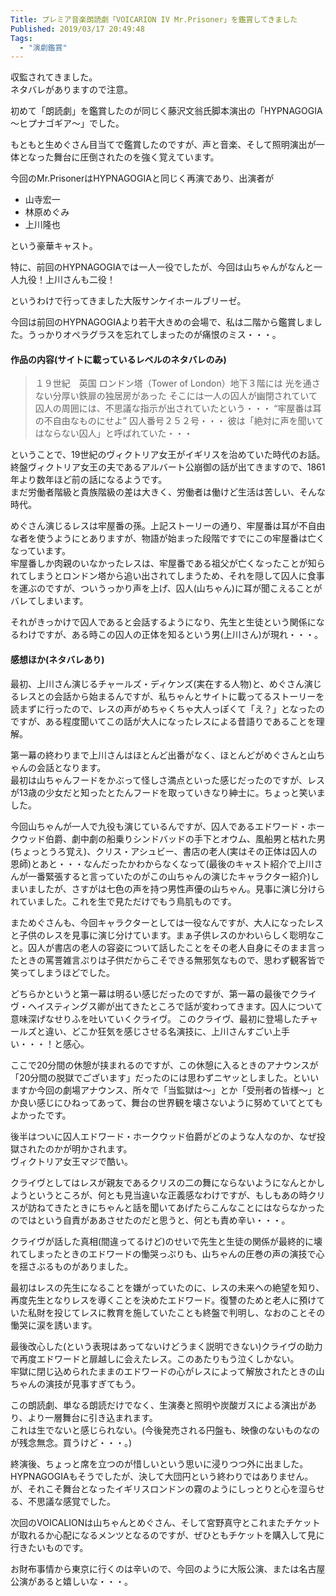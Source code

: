 ```yaml
---
Title: プレミア音楽朗読劇「VOICARION IV Mr.Prisoner」を鑑賞してきました
Published: 2019/03/17 20:49:48
Tags:
  - "演劇鑑賞"
---
```

収監されてきました。  
ネタバレがありますので注意。  



初めて「朗読劇」を鑑賞したのが同じく藤沢文翁氏脚本演出の「HYPNAGOGIA～ヒプナゴギア～」でした。  

<?# OEmbed "https://blog.hitsujin.jp/entry/2018/07/08/225052" /?>

もともと生めぐさん目当てで鑑賞したのですが、声と音楽、そして照明演出が一体となった舞台に圧倒されたのを強く覚えています。  

今回のMr.PrisonerはHYPNAGOGIAと同じく再演であり、出演者が

* 山寺宏一
* 林原めぐみ
* 上川隆也

という豪華キャスト。  

特に、前回のHYPNAGOGIAでは一人一役でしたが、今回は山ちゃんがなんと一人九役！上川さんも二役！  


というわけで行ってきました大阪サンケイホールブリーゼ。  

<?# Twitter 1106824474534518784 /?>

今回は前回のHYPNAGOGIAより若干大きめの会場で、私は二階から鑑賞しました。うっかりオペラグラスを忘れてしまったのが痛恨のミス・・・。  

#### 作品の内容(サイトに載っているレベルのネタバレのみ)    

> １９世紀　英国
> ロンドン塔（Tower of London）地下３階には
> 光を通さない分厚い鉄扉の独居房があった
> そこには一人の囚人が幽閉されていて
> 囚人の周囲には、不思議な指示が出されていたという・・・
> “牢屋番は耳の不自由なものにせよ”
> 囚人番号２５２号・・・
> 彼は「絶対に声を聞いてはならない囚人」と呼ばれていた・・・

ということで、19世紀のヴィクトリア女王がイギリスを治めていた時代のお話。  
終盤ヴィクトリア女王の夫であるアルバート公崩御の話が出てきますので、1861年より数年ほど前の話になるようです。  
まだ労働者階級と貴族階級の差は大きく、労働者は働けど生活は苦しい、そんな時代。  

めぐさん演じるレスは牢屋番の孫。上記ストーリーの通り、牢屋番は耳が不自由な者を使うようにとありますが、物語が始まった段階ですでにこの牢屋番は亡くなっています。  
牢屋番しか肉親のいなかったレスは、牢屋番である祖父が亡くなったことが知られてしまうとロンドン塔から追い出されてしまうため、それを隠して囚人に食事を運ぶのですが、ついうっかり声を上げ、囚人(山ちゃん)に耳が聞こえることがバレてしまいます。  

それがきっかけで囚人であると会話するようになり、先生と生徒という関係になるわけですが、ある時この囚人の正体を知るという男(上川さん)が現れ・・・。  

#### 感想ほか(ネタバレあり)  

最初、上川さん演じるチャールズ・ディケンズ(実在する人物)と、めぐさん演じるレスとの会話から始まるんですが、私ちゃんとサイトに載ってるストーリーを読まずに行ったので、レスの声がめちゃくちゃ大人っぽくて「え？」となったのですが、ある程度聞いてこの話が大人になったレスによる昔語りであることを理解。  

第一幕の終わりまで上川さんはほとんど出番がなく、ほとんどがめぐさんと山ちゃんの会話となります。  
最初は山ちゃんフードをかぶって怪しさ満点といった感じだったのですが、レスが13歳の少女だと知ったとたんフードを取っていきなり紳士に。ちょっと笑いました。  

今回山ちゃんが一人で九役も演じているんですが、囚人であるエドワード・ホークウッド伯爵、劇中劇の船乗りシンドバッドの手下とオウム、風船男と枯れた男(ちょっとうろ覚え)、クリス・アシュビー、書店の老人(実はその正体は囚人の恩師)とあと・・・なんだったかわからなくなって(最後のキャスト紹介で上川さんが一番緊張すると言っていたのがこの山ちゃんの演じたキャラクター紹介)しまいましたが、さすがは七色の声を持つ男性声優の山ちゃん。見事に演じ分けられていました。これを生で見ただけでもう鳥肌ものです。  

まためぐさんも、今回キャラクターとしては一役なんですが、大人になったレスと子供のレスを見事に演じ分けています。まぁ子供レスのかわいらしく聡明なこと。囚人が書店の老人の容姿について話したことをその老人自身にそのまま言ったときの罵詈雑言ぷりは子供だからこそできる無邪気なもので、思わず観客皆で笑ってしまうほどでした。  

どちらかというと第一幕は明るい感じだったのですが、第一幕の最後でクライヴ・ヘイスティングス卿が出てきたところで話が変わってきます。囚人について意味深げなせりふを吐いていくクライヴ。
このクライヴ、最初に登場したチャールズと違い、どこか狂気を感じさせる名演技に、上川さんすごい上手い・・・！と感心。  
  
ここで20分間の休憩が挟まれるのですが、この休憩に入るときのアナウンスが「20分間の脱獄でございます」だったのには思わずニヤッとしました。といいますか今回の劇場アナウンス、所々で「当監獄は～」とか「受刑者の皆様～」とか良い感じにひねってあって、舞台の世界観を壊さないように努めていてとてもよかったです。  

後半はついに囚人エドワード・ホークウッド伯爵がどのような人なのか、なぜ投獄されたのかが明かされます。  
ヴィクトリア女王マジで酷い。  

クライヴとしてはレスが親友であるクリスの二の舞にならないようになんとかしようというところが、何とも見当違いな正義感なわけですが、もしもあの時クリスが訪ねてきたときにちゃんと話を聞いてあげたらこんなことにはならなかったのではという自責がああさせたのだと思うと、何とも責め辛い・・・。  

クライヴが話した真相(間違ってるけど)のせいで先生と生徒の関係が最終的に壊れてしまったときのエドワードの慟哭っぷりも、山ちゃんの圧巻の声の演技で心を揺さぶるものがありました。  

最初はレスの先生になることを嫌がっていたのに、レスの未来への絶望を知り、再度先生となりレスを導くことを決めたエドワード。復讐のためと老人に預けていた私財を投じてレスに教育を施していたことも終盤で判明し、なおのことその慟哭に涙を誘います。  

最後改心した(という表現はあってないけどうまく説明できない)クライヴの助力で再度エドワードと扉越しに会えたレス。このあたりもう泣くしかない。  
牢獄に閉じ込められたままのエドワードの心がレスによって解放されたときの山ちゃんの演技が見事すぎてもう。  

この朗読劇、単なる朗読だけでなく、生演奏と照明や炭酸ガスによる演出があり、より一層舞台に引き込まれます。  
これは生でないと感じられない。(今後発売される円盤も、映像のないものなのが残念無念。買うけど・・・。)  

終演後、ちょっと席を立つのが惜しいという思いに浸りつつ外に出ました。  
HYPNAGOGIAもそうでしたが、決して大団円という終わりではありません。が、それこそ舞台となったイギリスロンドンの霧のようにしっとりと心を湿らせる、不思議な感覚でした。  

次回のVOICALIONは山ちゃんとめぐさん、そして宮野真守とこれまたチケットが取れるか心配になるメンツとなるのですが、ぜひともチケットを購入して見に行きたいものです。  

お財布事情から東京に行くのは辛いので、今回のように大阪公演、または名古屋公演があると嬉しいな・・・。

<?# Twitter 1106867320633217024 /?>


